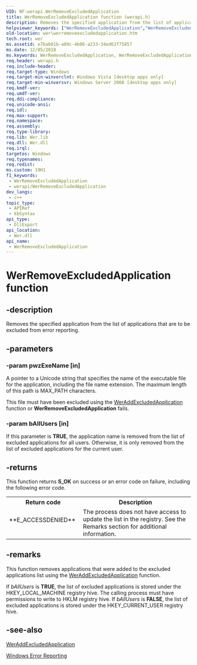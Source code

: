 ```yaml
---
UID: NF:werapi.WerRemoveExcludedApplication
title: WerRemoveExcludedApplication function (werapi.h)
description: Removes the specified application from the list of applications that are to be excluded from error reporting.
helpviewer_keywords: ["WerRemoveExcludedApplication","WerRemoveExcludedApplication function [Windows Error Reporting]","base.werremoveexcludedapplication","wer.werremoveexcludedapplication","werapi/WerRemoveExcludedApplication"]
old-location: wer\werremoveexcludedapplication.htm
tech.root: wer
ms.assetid: e7bab01b-a09c-4b06-a233-34ed63f75857
ms.date: 12/05/2018
ms.keywords: WerRemoveExcludedApplication, WerRemoveExcludedApplication function [Windows Error Reporting], base.werremoveexcludedapplication, wer.werremoveexcludedapplication, werapi/WerRemoveExcludedApplication
req.header: werapi.h
req.include-header: 
req.target-type: Windows
req.target-min-winverclnt: Windows Vista [desktop apps only]
req.target-min-winversvr: Windows Server 2008 [desktop apps only]
req.kmdf-ver: 
req.umdf-ver: 
req.ddi-compliance: 
req.unicode-ansi: 
req.idl: 
req.max-support: 
req.namespace: 
req.assembly: 
req.type-library: 
req.lib: Wer.lib
req.dll: Wer.dll
req.irql: 
targetos: Windows
req.typenames: 
req.redist: 
ms.custom: 19H1
f1_keywords:
 - WerRemoveExcludedApplication
 - werapi/WerRemoveExcludedApplication
dev_langs:
 - c++
topic_type:
 - APIRef
 - kbSyntax
api_type:
 - DllExport
api_location:
 - Wer.dll
api_name:
 - WerRemoveExcludedApplication
---
```


# WerRemoveExcludedApplication function


## -description

Removes the specified application from the list of applications that are to be excluded from error reporting.

## -parameters

### -param pwzExeName [in]

A pointer to a Unicode string that specifies the name of the executable file for the application, including the file name extension. The maximum length of this path is MAX_PATH characters.

This file must have been excluded using the <a href="/windows/desktop/api/werapi/nf-werapi-weraddexcludedapplication">WerAddExcludedApplication</a> function or **WerRemoveExcludedApplication** fails.

### -param bAllUsers [in]

If this parameter is **TRUE**, the application name is removed from the list of excluded applications for all users. Otherwise, it is only removed from the list of excluded applications for the current user.

## -returns

This function returns **S_OK** on success or an error code on failure, including the following error code.

<table>
<tr>
<th>Return code</th>
<th>Description</th>
</tr>
<tr>
<td width="40%">
<dl>
<dt>**E_ACCESSDENIED**</dt>
</dl>
</td>
<td width="60%">
The process does not have access to update the list in the registry. See the Remarks section for additional information.

</td>
</tr>
</table>

## -remarks

This function removes applications that were added to the excluded applications list using the <a href="/windows/desktop/api/werapi/nf-werapi-weraddexcludedapplication">WerAddExcludedApplication</a> function.

If *bAllUsers* is **TRUE**, the list of excluded applications is stored under the HKEY_LOCAL_MACHINE registry hive. The calling process must have permissions to write to HKLM registry hive.
If *bAllUsers* is **FALSE**, the list of excluded applications is stored under the HKEY_CURRENT_USER registry hive.

## -see-also




<a href="/windows/desktop/api/werapi/nf-werapi-weraddexcludedapplication">WerAddExcludedApplication</a>



[Windows Error Reporting](/windows/desktop/wer)